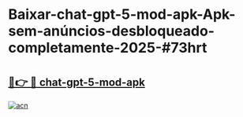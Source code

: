# Baixar-chat-gpt-5-mod-apk-Apk-sem-anúncios-desbloqueado-completamente-2025-#73hrt

# <h2><a href="https://ainizakaria.my?title=chat-gpt-5-mod-apk&ref=24M">🔗👉 🔴 chat-gpt-5-mod-apk</a></h2>

[![acn](https://github.com/user-attachments/assets/0f9c940e-d8b0-45ae-aac7-cd30a18b3e1c)](https://ainizakaria.my?title=chat-gpt-5-mod-apk&ref=24M)

